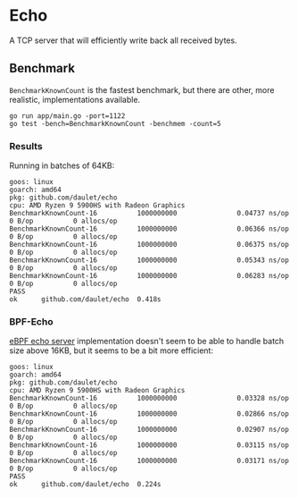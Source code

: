 # Echo

A TCP server that will efficiently write back all received bytes.

## Benchmark

`BenchmarkKnownCount` is the fastest benchmark, but there are other, more realistic, implementations available.
```
go run app/main.go -port=1122
go test -bench=BenchmarkKnownCount -benchmem -count=5
```

### Results
Running in batches of 64KB:
```
goos: linux
goarch: amd64
pkg: github.com/daulet/echo
cpu: AMD Ryzen 9 5900HS with Radeon Graphics        
BenchmarkKnownCount-16          1000000000               0.04737 ns/op         0 B/op          0 allocs/op
BenchmarkKnownCount-16          1000000000               0.06366 ns/op         0 B/op          0 allocs/op
BenchmarkKnownCount-16          1000000000               0.06375 ns/op         0 B/op          0 allocs/op
BenchmarkKnownCount-16          1000000000               0.05343 ns/op         0 B/op          0 allocs/op
BenchmarkKnownCount-16          1000000000               0.06283 ns/op         0 B/op          0 allocs/op
PASS
ok      github.com/daulet/echo  0.418s
```

### BPF-Echo
[eBPF echo server](https://github.com/path-network/bpf-echo) implementation doesn't seem to be able to handle batch size above 16KB, but it seems to be a bit more efficient:
```
goos: linux
goarch: amd64
pkg: github.com/daulet/echo
cpu: AMD Ryzen 9 5900HS with Radeon Graphics        
BenchmarkKnownCount-16          1000000000               0.03328 ns/op         0 B/op          0 allocs/op
BenchmarkKnownCount-16          1000000000               0.02866 ns/op         0 B/op          0 allocs/op
BenchmarkKnownCount-16          1000000000               0.02907 ns/op         0 B/op          0 allocs/op
BenchmarkKnownCount-16          1000000000               0.03115 ns/op         0 B/op          0 allocs/op
BenchmarkKnownCount-16          1000000000               0.03171 ns/op         0 B/op          0 allocs/op
PASS
ok      github.com/daulet/echo  0.224s
```